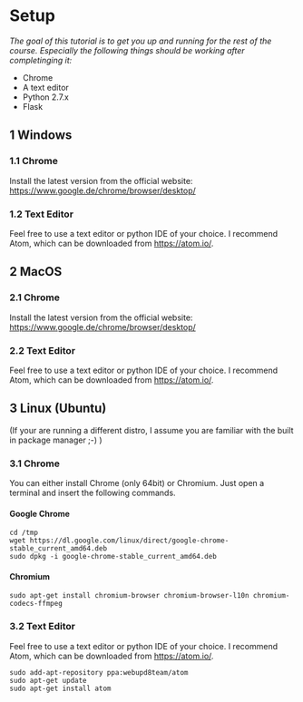 # Setup

*The goal of this tutorial is to get you up and running for the rest of the course. Especially the following things should be working after completinging it:*
* Chrome 
* A text editor 
* Python 2.7.x
* Flask

## 1 Windows

### 1.1 Chrome
Install the latest version from the official website: https://www.google.de/chrome/browser/desktop/

### 1.2 Text Editor
Feel free to use a text editor or python IDE of your choice. I recommend Atom, which can be downloaded from https://atom.io/.

## 2 MacOS

### 2.1 Chrome
Install the latest version from the official website: https://www.google.de/chrome/browser/desktop/

### 2.2 Text Editor
Feel free to use a text editor or python IDE of your choice. I recommend Atom, which can be downloaded from https://atom.io/.


## 3 Linux (Ubuntu) 
(If your are running a different distro, I assume you are familiar with the built in package manager ;-) )

### 3.1 Chrome
You can either install Chrome (only 64bit) or Chromium. Just open a terminal and insert the following commands.

#### Google Chrome
```
cd /tmp
wget https://dl.google.com/linux/direct/google-chrome-stable_current_amd64.deb
sudo dpkg -i google-chrome-stable_current_amd64.deb
```

#### Chromium
```
sudo apt-get install chromium-browser chromium-browser-l10n chromium-codecs-ffmpeg 
```

### 3.2 Text Editor
Feel free to use a text editor or python IDE of your choice. I recommend Atom, which can be downloaded from https://atom.io/.

```
sudo add-apt-repository ppa:webupd8team/atom
sudo apt-get update
sudo apt-get install atom
```


